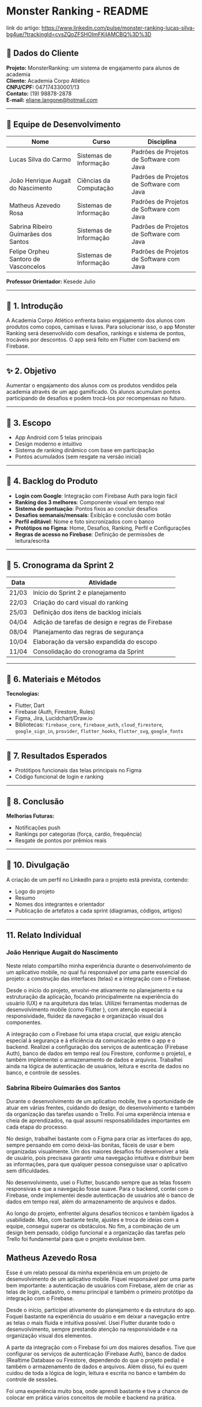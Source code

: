 # Monster Ranking - README

link do artigo: https://www.linkedin.com/pulse/monster-ranking-lucas-silva-bg4ue/?trackingId=cysZQoZFSHOImFKjIAMCBQ%3D%3D

## 📄 Dados do Cliente
**Projeto:** MonsterRanking: um sistema de engajamento para alunos de academia  
**Cliente:** Academia Corpo Atlético  
**CNPJ/CPF:** 047174330001/13  
**Contato:** (19) 98878-2878  
**E-mail:** eliane.langone@hotmail.com

---

## 👥 Equipe de Desenvolvimento
| Nome                             | Curso                   | Disciplina                                 |
|----------------------------------|--------------------------|---------------------------------------------|
| Lucas Silva do Carmo             | Sistemas de Informação | Padrões de Projetos de Software com Java    |
| João Henrique Augait do Nascimento | Ciências da Computação | Padrões de Projetos de Software com Java    |
| Matheus Azevedo Rosa            | Sistemas de Informação | Padrões de Projetos de Software com Java    |
| Sabrina Ribeiro Guimarães dos Santos | Sistemas de Informação | Padrões de Projetos de Software com Java    |
| Felipe Orpheu Santoro de Vasconcelos | Sistemas de Informação | Padrões de Projetos de Software com Java    |

**Professor Orientador:** Kesede Julio

---

## 📅 1. Introdução
A Academia Corpo Atlético enfrenta baixo engajamento dos alunos com produtos como copos, camisas e luvas. Para solucionar isso, o app Monster Ranking será desenvolvido com desafios, rankings e sistema de pontos, trocáveis por descontos. O app será feito em Flutter com backend em Firebase.

---

## ✨ 2. Objetivo
Aumentar o engajamento dos alunos com os produtos vendidos pela academia através de um app gamificado. Os alunos acumulam pontos participando de desafios e podem trocá-los por recompensas no futuro.

---

## 🔄 3. Escopo
- App Android com 5 telas principais
- Design moderno e intuitivo
- Sistema de ranking dinâmico com base em participação
- Pontos acumulados (sem resgate na versão inicial)

---

## 📆 4. Backlog do Produto
- **Login com Google**: Integração com Firebase Auth para login fácil
- **Ranking dos 3 melhores**: Componente visual em tempo real
- **Sistema de pontuação**: Pontos fixos ao concluir desafios
- **Desafios semanais/mensais**: Exibição e conclusão com botão
- **Perfil editável**: Nome e foto sincronizados com o banco
- **Protótipos no Figma**: Home, Desafios, Ranking, Perfil e Configurações
- **Regras de acesso no Firebase**: Definição de permissões de leitura/escrita

---

## 📅 5. Cronograma da Sprint 2
| Data    | Atividade                                                                 |
|---------|---------------------------------------------------------------------------|
| 21/03   | Início do Sprint 2 e planejamento                                        |
| 22/03   | Criação do card visual do ranking                                        |
| 25/03   | Definição dos itens de backlog iniciais                                 |
| 04/04   | Adição de tarefas de design e regras de Firebase                        |
| 08/04   | Planejamento das regras de segurança                                     |
| 10/04   | Elaboração da versão expandida do escopo                              |
| 11/04   | Consolidação do cronograma da Sprint                                    |

---

## 📓 6. Materiais e Métodos
**Tecnologias:**
- Flutter, Dart
- Firebase (Auth, Firestore, Rules)
- Figma, Jira, Lucidchart/Draw.io
- Bibliotecas: `firebase_core`, `firebase_auth`, `cloud_firestore`, `google_sign_in`, `provider`, `flutter_hooks`, `flutter_svg`, `google_fonts`

---

## 🔄 7. Resultados Esperados
- Protótipos funcionais das telas principais no Figma
- Código funcional de login e ranking

---

## 📄 8. Conclusão
**Melhorias Futuras:**
- Notificações push
- Rankings por categorias (força, cardio, frequência)
- Resgate de pontos por prêmios reais

---

## 🚀 10. Divulgação
A criação de um perfil no LinkedIn para o projeto está prevista, contendo:
- Logo do projeto
- Resumo
- Nomes dos integrantes e orientador
- Publicação de artefatos a cada sprint (diagramas, códigos, artigos)

---

## 11. Relato Individual
### João Henrique Augait do Nascimento 
Neste relato compartilho minha experiência durante o desenvolvimento de um aplicativo mobile, no qual fui responsável por uma parte essencial do projeto: a construção das interfaces (telas) e a integração com o Firebase.

Desde o início do projeto, envolvi-me ativamente no planejamento e na estruturação da aplicação, focando principalmente na experiência do usuário (UX) e na arquitetura das telas. Utilizei ferramentas modernas de desenvolvimento mobile (como Flutter ), com atenção especial à responsividade, fluidez da navegação e organização visual dos componentes.

A integração com o Firebase foi uma etapa crucial, que exigiu atenção especial à segurança e à eficiência da comunicação entre o app e o backend. Realizei a configuração dos serviços de autenticação (Firebase Auth), banco de dados em tempo real (ou Firestore, conforme o projeto), e também implementei o armazenamento de dados e arquivos. Trabalhei ainda na lógica de autenticação de usuários, leitura e escrita de dados no banco, e controle de sessões.

### Sabrina Ribeiro Guimarães dos Santos
Durante o desenvolvimento de um aplicativo mobile, tive a oportunidade de atuar em várias frentes, cuidando do design, do desenvolvimento e também da organização das tarefas usando o Trello. Foi uma experiência intensa e cheia de aprendizados, na qual assumi responsabilidades importantes em cada etapa do processo.

No design, trabalhei bastante com o Figma para criar as interfaces do app, sempre pensando em como deixá-las bonitas, fáceis de usar e bem organizadas visualmente. Um dos maiores desafios foi desenvolver a tela de usuário, pois precisava garantir uma navegação intuitiva e distribuir bem as informações, para que qualquer pessoa conseguisse usar o aplicativo sem dificuldades.

No desenvolvimento, usei o Flutter, buscando sempre que as telas fossem responsivas e que a navegação fosse suave. Para o backend, contei com o Firebase, onde implementei desde autenticação de usuários até o banco de dados em tempo real, além do armazenamento de arquivos e dados.

Ao longo do projeto, enfrentei alguns desafios técnicos e também ligados à usabilidade. Mas, com bastante teste, ajustes e troca de ideias com a equipe, consegui superar os obstáculos. No fim, a combinação de um design bem pensado, código funcional e a organização das tarefas pelo Trello foi fundamental para que o projeto evoluísse bem.

## Matheus Azevedo Rosa
Esse é um relato pessoal da minha experiência em um projeto de desenvolvimento de um aplicativo mobile. Fiquei responsável por uma parte bem importante: a autenticação de usuários com Firebase, além de criar as telas de login, cadastro, o menu principal e também o primeiro protótipo da integração com o Firebase.

Desde o início, participei ativamente do planejamento e da estrutura do app. Foquei bastante na experiência do usuário e em deixar a navegação entre as telas o mais fluida e intuitiva possível. Usei Flutter durante todo o desenvolvimento, sempre prestando atenção na responsividade e na organização visual dos elementos.

A parte da integração com o Firebase foi um dos maiores desafios. Tive que configurar os serviços de autenticação (Firebase Auth), banco de dados (Realtime Database ou Firestore, dependendo do que o projeto pedia) e também o armazenamento de dados e arquivos. Além disso, fui eu quem cuidou de toda a lógica de login, leitura e escrita no banco e também do controle de sessões.

Foi uma experiência muito boa, onde aprendi bastante e tive a chance de colocar em prática vários conceitos de mobile e backend na prática.
